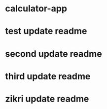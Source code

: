 # calculator-app

# test update readme

# second update readme

# third update readme

# zikri update readme